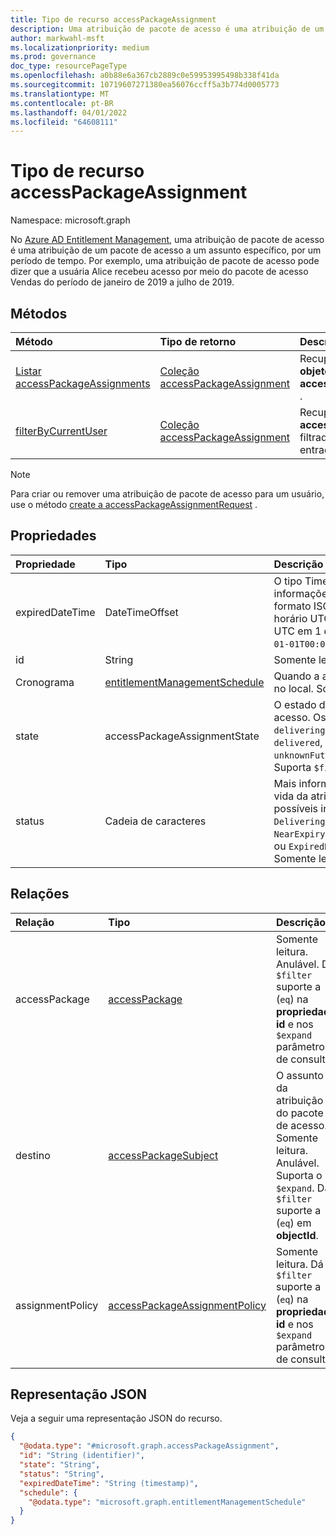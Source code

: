 ```yaml
---
title: Tipo de recurso accessPackageAssignment
description: Uma atribuição de pacote de acesso é uma atribuição de um pacote de acesso a um assunto específico, por um período de tempo.
author: markwahl-msft
ms.localizationpriority: medium
ms.prod: governance
doc_type: resourcePageType
ms.openlocfilehash: a0b88e6a367cb2889c0e59953995498b338f41da
ms.sourcegitcommit: 10719607271380ea56076ccff5a3b774d0005773
ms.translationtype: MT
ms.contentlocale: pt-BR
ms.lasthandoff: 04/01/2022
ms.locfileid: "64608111"
---
```

# <a name="accesspackageassignment-resource-type"></a>Tipo de recurso accessPackageAssignment

Namespace: microsoft.graph

No [Azure AD Entitlement Management](entitlementmanagement-overview.md), uma atribuição de pacote de acesso é uma atribuição de um pacote de acesso a um assunto específico, por um período de tempo.  Por exemplo, uma atribuição de pacote de acesso pode dizer que a usuária Alice recebeu acesso por meio do pacote de acesso Vendas do período de janeiro de 2019 a julho de 2019.


## <a name="methods"></a>Métodos
|Método|Tipo de retorno|Descrição|
|:---|:---|:---|
|[Listar accessPackageAssignments](../api/entitlementmanagement-list-assignments.md)|[Coleção accessPackageAssignment](accesspackageassignment.md)|Recupere uma lista de **objetos accessPackageAssignment** . |
|[filterByCurrentUser](../api/accesspackageassignment-filterbycurrentuser.md)|[Coleção accessPackageAssignment](../resources/accesspackageassignment.md)|Recupere a lista de **objetos accessPackageAssignment** filtrados no usuário de entrada.|

> [!NOTE]
> Para criar ou remover uma atribuição de pacote de acesso para um usuário, use o método [create a accessPackageAssignmentRequest](../api/entitlementmanagement-post-assignmentrequests.md) .

## <a name="properties"></a>Propriedades
|Propriedade|Tipo|Descrição|
|:---|:---|:---|
|expiredDateTime|DateTimeOffset|O tipo Timestamp representa informações de data e hora usando o formato ISO 8601 e está sempre no horário UTC. Por exemplo, meia-noite UTC em 1 de janeiro de 2014 é `2014-01-01T00:00:00Z`.|
|id|String|Somente leitura.|
|Cronograma|[entitlementManagementSchedule](../resources/entitlementmanagementschedule.md)|Quando a atribuição de acesso estiver no local. Somente leitura.|
|state|accessPackageAssignmentState|O estado da atribuição do pacote de acesso. Os valores possíveis são: `delivering`, `partiallyDelivered`, `delivered`, `expired`, `deliveryFailed`, `unknownFutureValue`. Somente leitura. Suporta `$filter` (`eq`).|
|status|Cadeia de caracteres|Mais informações sobre o ciclo de vida da atribuição.  Os valores possíveis incluem `Delivering``Delivered`, `NearExpiry1DayNotificationTriggered`, ou `ExpiredNotificationTriggered`.  Somente leitura.|

## <a name="relationships"></a>Relações
|Relação|Tipo|Descrição|
|:---|:---|:---|
|accessPackage|[accessPackage](accesspackage.md)|Somente leitura. Anulável. Dá `$filter` suporte a (`eq`) na **propriedade id** e nos `$expand` parâmetros de consulta.|
|destino|[accessPackageSubject](accesspackagesubject.md)|O assunto da atribuição do pacote de acesso. Somente leitura. Anulável. Suporta o `$expand`. Dá `$filter` suporte a (`eq`) em **objectId**.|
|assignmentPolicy|[accessPackageAssignmentPolicy](accesspackageassignmentpolicy.md)|Somente leitura. Dá `$filter` suporte a (`eq`) na **propriedade id** e nos `$expand` parâmetros de consulta.|

## <a name="json-representation"></a>Representação JSON
Veja a seguir uma representação JSON do recurso.
<!-- {
  "blockType": "resource",
  "keyProperty": "id",
  "@odata.type": "microsoft.graph.accessPackageAssignment",
  "openType": false
}
-->
``` json
{
  "@odata.type": "#microsoft.graph.accessPackageAssignment",
  "id": "String (identifier)",
  "state": "String",
  "status": "String",
  "expiredDateTime": "String (timestamp)",
  "schedule": {
    "@odata.type": "microsoft.graph.entitlementManagementSchedule"
  }
}
```


